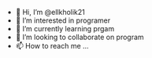- 👋 Hi, I’m @ellkholik21
- 👀 I’m interested in programer
- 🌱 I’m currently learning prgam
- 💞️ I’m looking to collaborate on program
- 📫 How to reach me ...

<!---
ellkholik21/ellkholik21 is a ✨ special ✨ repository because its `README.md` (this file) appears on your GitHub profile.
You can click the Preview link to take a look at your changes.
--->
